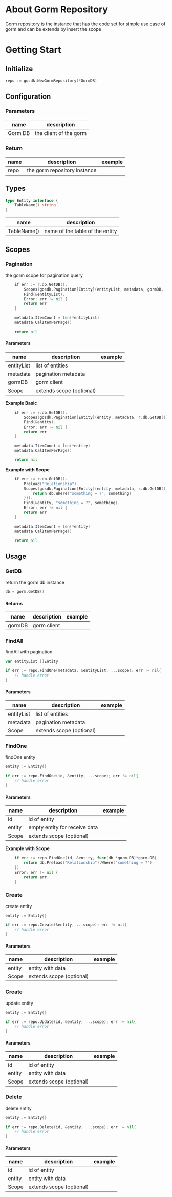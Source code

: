 # About Gorm Repository
Gorm repository is the instance that has the code set for simple use case of gorm and can be extends by insert the scope

# Getting Start

## Initialize

```go
repo := gosdk.NewGormRepository(*GormDB)
```

## Configuration
### Parameters

| name    | description              |
|---------|--------------------------|
| Gorm DB | the client of the gorm   |

### Return

| name | description                  | example |
|------|------------------------------|---------|
| repo | the gorm repository instance |         |

## Types

```go
type Entity interface {
	TableName() string
}
```

| name        | description                     |
|-------------|---------------------------------|
| TableName() | name of the table of the entity |

## Scopes

### Pagination

the gorm scope for pagination query

```go
	if err := r.db.GetDB().
		Scopes(gosdk.Pagination[Entity](entityList, metadata, gormDB, ...Scope)).
		Find(&entityList).
		Error; err != nil {
		return err
	}

	metadata.ItemCount = len(*entityList)
	metadata.CalItemPerPage()

	return nil
```

#### Parameters
| name             | description              | example |
|------------------|--------------------------|---------|
| entityList       | list of entities         |         |
| metadata         | pagination metadata      |         |
| gormDB           | gorm client              |         |
| Scope            | extends scope (optional) |         |


**Example Basic**

```go
	if err := r.db.GetDB().
		Scopes(gosdk.Pagination[Entity](entity, metadata, r.db.GetDB())).
		Find(&entity).
		Error; err != nil {
		return err
	}

	metadata.ItemCount = len(*entity)
	metadata.CalItemPerPage()

	return nil
```

**Example with Scope**

```go
	if err := r.db.GetDB().
		Preload("Relationship")
		Scopes(gosdk.Pagination[Entity](entity, metadata, r.db.GetDB(), func(db *gorm.DB) *gorm.DB{
		    return db.Where("something = ?", something)	
        })).
		Find(&entity, "something = ?", something).
		Error; err != nil {
		return err
	}

	metadata.ItemCount = len(*entity)
	metadata.CalItemPerPage()

	return nil
```

## Usage

### GetDB
return the gorm db instance

```go
db = gorm.GetDB()
```

#### Returns
| name             | description              | example |
|------------------|--------------------------|---------|
| gormDB           | gorm client              |         |

### FindAll

findAll with pagination

```go
var entityList []Entity

if err := repo.FindOne(metadata, &entityList, ...scope); err != nil{
	// handle error
}
```

#### Parameters
| name             | description              | example |
|------------------|--------------------------|---------|
| entityList       | list of entities         |         |
| metadata         | pagination metadata      |         |
| Scope            | extends scope (optional) |         |


### FindOne

findOne entity

```go
entity := Entity{}

if err := repo.FindOne(id, &entity, ...scope); err != nil{
	// handle error
}
```

#### Parameters
| name   | description                   | example |
|--------|-------------------------------|---------|
| id     | id of entity                  |         |
| entity | empty entity for receive data |         |
| Scope  | extends scope (optional)      |         |

**Example with Scope**

```go
	if err := repo.FindOne(id, &entity, func(db *gorm.DB)*gorm.DB{
	    return db.Preload("Relationship").Where("something = ?")	
    }).
    Error; err != nil {
		return err
	}
```

### Create

create entity

```go
entity := Entity{}

if err := repo.Create(&entity, ...scope); err != nil{
	// handle error
}
```

#### Parameters
| name   | description              | example |
|--------|--------------------------|---------|
| entity | entity with data         |         |
| Scope  | extends scope (optional) |         |

### Create

update entity

```go
entity := Entity{}

if err := repo.Update(id, &entity, ...scope); err != nil{
	// handle error
}
```

#### Parameters
| name   | description              | example |
|--------|--------------------------|---------|
| id     | id of entity             |         |
| entity | entity with data         |         |
| Scope  | extends scope (optional) |         |

### Delete

delete entity

```go
entity := Entity{}

if err := repo.Delete(id, &entity, ...scope); err != nil{
	// handle error
}
```

#### Parameters
| name   | description              | example |
|--------|--------------------------|---------|
| id     | id of entity             |         |
| entity | entity with data         |         |
| Scope  | extends scope (optional) |         |
